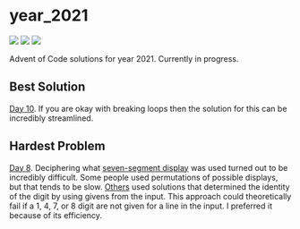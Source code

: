 # year_2021

![](https://img.shields.io/badge/day%20📅-18-blue)
![](https://img.shields.io/badge/stars%20⭐-34-yellow)
![](https://img.shields.io/badge/days%20completed-17-green)

Advent of Code solutions for year 2021. Currently in progress.

## Best Solution

[Day 10](https://github.com/N8Brooks/deno_aoc/blob/main/year_2021/day_10.ts). If
you are okay with breaking loops then the solution for this can be incredibly
streamlined.

## Hardest Problem

[Day 8](https://github.com/N8Brooks/deno_aoc/blob/main/year_2021/day_08.ts).
Deciphering what
[seven-segment display](https://en.wikipedia.org/wiki/Seven-segment_display) was
used turned out to be incredibly difficult. Some people used permutations of
possible displays, but that tends to be slow.
[Others](https://www.reddit.com/r/adventofcode/comments/rbj87a/2021_day_8_solutions/?utm_source=share&utm_medium=web2x&context=3)
used solutions that determined the identity of the digit by using givens from
the input. This approach could theoretically fail if a 1, 4, 7, or 8 digit are
not given for a line in the input. I preferred it because of its efficiency.
